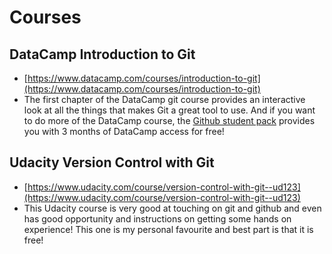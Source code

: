 Courses
=======

## DataCamp Introduction to Git
- [https://www.datacamp.com/courses/introduction-to-git](https://www.datacamp.com/courses/introduction-to-git)
- The first chapter of the DataCamp git course provides an interactive look at all the things that makes Git a great tool to use. And if you want to do more of the DataCamp course, the [Github student pack](https://education.github.com/pack) provides you with 3 months of DataCamp access for free!

## Udacity Version Control with Git
- [https://www.udacity.com/course/version-control-with-git--ud123](https://www.udacity.com/course/version-control-with-git--ud123)
- This Udacity course is very good at touching on git and github and even has good opportunity and instructions on getting some hands on experience! This one is my personal favourite and best part is that it is free!